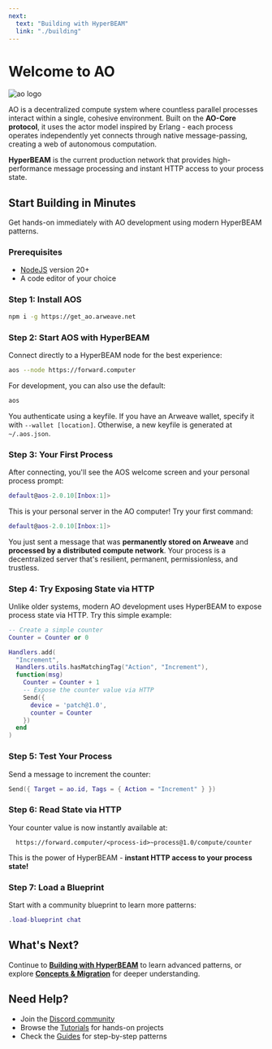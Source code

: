 ```yaml
---
next:
  text: "Building with HyperBEAM"
  link: "./building"
---
```


# Welcome to AO

![ao logo](/ao-logo-grey.svg)

AO is a decentralized compute system where countless parallel processes interact within a single, cohesive environment. Built on the **AO-Core protocol**, it uses the actor model inspired by Erlang - each process operates independently yet connects through native message-passing, creating a web of autonomous computation.

**HyperBEAM** is the current production network that provides high-performance message processing and instant HTTP access to your process state.

## Start Building in Minutes

Get hands-on immediately with AO development using modern HyperBEAM patterns.

### Prerequisites

- [NodeJS](https://nodejs.org) version 20+
- A code editor of your choice

### Step 1: Install AOS

```sh
npm i -g https://get_ao.arweave.net
```

### Step 2: Start AOS with HyperBEAM

Connect directly to a HyperBEAM node for the best experience:

```sh
aos --node https://forward.computer
```

For development, you can also use the default:

```sh
aos
```

You authenticate using a keyfile. If you have an Arweave wallet, specify it with `--wallet [location]`. Otherwise, a new keyfile is generated at `~/.aos.json`.

### Step 3: Your First Process

After connecting, you'll see the AOS welcome screen and your personal process prompt:

```lua
default@aos-2.0.10[Inbox:1]>
```

This is your personal server in the AO computer! Try your first command:

```lua
default@aos-2.0.10[Inbox:1]>
```

You just sent a message that was **permanently stored on Arweave** and **processed by a distributed compute network**. Your process is a decentralized server that's resilient, permanent, permissionless, and trustless.

### Step 4: Try Exposing State via HTTP

Unlike older systems, modern AO development uses HyperBEAM to expose process state via HTTP. Try this simple example:

```lua
-- Create a simple counter
Counter = Counter or 0

Handlers.add(
  "Increment",
  Handlers.utils.hasMatchingTag("Action", "Increment"),
  function(msg)
    Counter = Counter + 1
    -- Expose the counter value via HTTP
    Send({
      device = 'patch@1.0',
      counter = Counter
    })
  end
)
```

### Step 5: Test Your Process

Send a message to increment the counter:

```lua
Send({ Target = ao.id, Tags = { Action = "Increment" } })
```

### Step 6: Read State via HTTP

Your counter value is now instantly available at:

```
  https://forward.computer/<process-id>~process@1.0/compute/counter
```

This is the power of HyperBEAM - **instant HTTP access to your process state!**

### Step 7: Load a Blueprint

Start with a community blueprint to learn more patterns:

```lua
.load-blueprint chat
```

## What's Next?

Continue to [**Building with HyperBEAM**](./building) to learn advanced patterns, or explore [**Concepts & Migration**](./concepts) for deeper understanding.

## Need Help?

- Join the [Discord community](https://discord.gg/qWgGxJKwNJ)
- Browse the [Tutorials](../tutorials/) for hands-on projects
- Check the [Guides](../guides/) for step-by-step patterns
